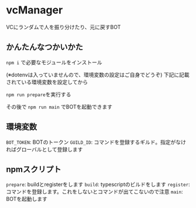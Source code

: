 # vcManager

VCにランダムで人を振り分けたり、元に戻すBOT

## かんたんなつかいかた

`npm i` で必要なモジュールをインストール

(※dotenvは入っていませんので、環境変数の設定はご自身でどうぞ)
下記に記載されている環境変数を設定してから

`npm run prepare`を実行する

その後で
`npm run main` でBOTを起動できます

## 環境変数

`BOT_TOKEN`: BOTのトークン
`GUILD_ID`: コマンドを登録するギルド。指定がなければグローバルとして登録します

## npmスクリプト
`prepare`: buildとregisterをします
`build`: typescriptのビルドをします
`register`: コマンドを登録します。これをしないとコマンドが出てこないので注意
`main`: BOTを起動します